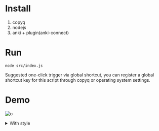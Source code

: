 # Install
1. copyq
2. nodejs
3. anki + plugin(anki-connect)

# Run
```
node src/index.js
```

Suggested one-click trigger via global shortcut, you can register a global shortcut key for this script through copyq or operating system settings.

# Demo
![o](https://github.com/nanhualyq/copyq-to-anki/assets/6212850/4d8ab07d-b3cb-4b39-8994-917dcda0af1f)


<details>
  <summary>With style</summary>
  
  ![o](https://github.com/nanhualyq/copyq-to-anki/assets/6212850/afb16f5a-79e0-4728-84e6-e276189f1d00)
</details>
